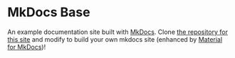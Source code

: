 # MkDocs Base

An example documentation site built with [MkDocs](https://mkdocs.org). Clone [the repository for this site](https://github.com/redjax/mkdocs-base) and modify to build your own mkdocs site (enhanced by [Material for MkDocs](https://squidfunk.github.io/mkdocs-material/))!
